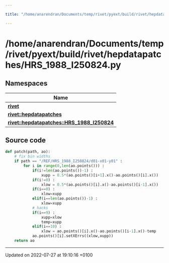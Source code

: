 ```yaml
---

title: "/home/anarendran/Documents/temp/rivet/pyext/build/rivet/hepdatapatches/HRS_1988_I250824.py"

---
```


# /home/anarendran/Documents/temp/rivet/pyext/build/rivet/hepdatapatches/HRS_1988_I250824.py



## Namespaces

| Name           |
| -------------- |
| **[rivet](http://example.org/namespaces/namespacerivet/)**  |
| **[rivet::hepdatapatches](http://example.org/namespaces/namespacerivet_1_1hepdatapatches/)**  |
| **[rivet::hepdatapatches::HRS_1988_I250824](http://example.org/namespaces/namespacerivet_1_1hepdatapatches_1_1hrs__1988__i250824/)**  |




## Source code

```python
def patch(path, ao):
    # fix bin widths
    if path == "/REF/HRS_1988_I250824/d01-x01-y01" :
        for i in range(0,len(ao.points())) :
            if(i!=len(ao.points())-1) :
                xupp = 0.5*(ao.points()[i+1].x()-ao.points()[i].x())
            if(i!=0) :
                xlow = 0.5*(ao.points()[i].x()-ao.points()[i-1].x())
            if(i==0) :
                xlow=xupp
            elif(i==len(ao.points())-1) :
                xlow=xupp
            # hacks
            if(i==9) :
                xupp=xlow
                temp=xupp
            elif(i==10) :
                xlow = ao.points()[i].x()-ao.points()[i-1].x()-temp
            ao.points()[i].setXErrs((xlow,xupp))
    return ao
```


-------------------------------

Updated on 2022-07-27 at 19:10:16 +0100
